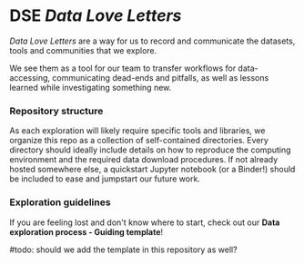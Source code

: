 # DSE _Data Love Letters_

_Data Love Letters_ are a way for us to record and communicate the datasets, tools and communities that we explore. 

We see them as a tool for our team to transfer workflows for data-accessing, communicating dead-ends and pitfalls, 
as well as lessons learned while investigating something new.

### Repository structure

As each exploration will likely require specific tools and libraries, we organize this repo as a collection of self-contained directories. 
Every directory should ideally include details on how to reproduce the computing environment and the required data download procedures.
If not already hosted somewhere else, a quickstart Jupyter notebook (or a Binder!) should be included to ease and jumpstart our future work.

### Exploration guidelines

If you are feeling lost and don't know where to start, check out our **Data exploration process - Guiding template**! 

#todo: should we add the template in this repository as well? 